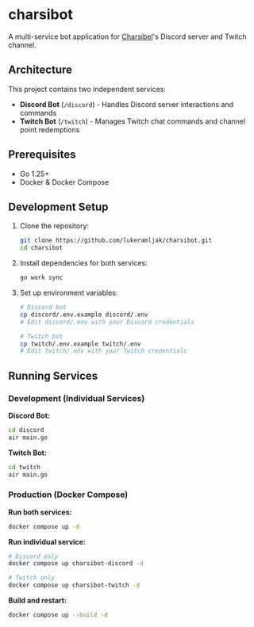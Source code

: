 # charsibot

A multi-service bot application for [Charsibel](https://twitch.tv/charsibel)'s Discord server and Twitch channel.

## Architecture

This project contains two independent services:

- **Discord Bot** (`/discord`) - Handles Discord server interactions and commands
- **Twitch Bot** (`/twitch`) - Manages Twitch chat commands and channel point redemptions

## Prerequisites

- Go 1.25+
- Docker & Docker Compose

## Development Setup

1. Clone the repository:

   ```bash
   git clone https://github.com/lukeramljak/charsibot.git
   cd charsibot
   ```

2. Install dependencies for both services:

   ```bash
   go work sync
   ```

3. Set up environment variables:

   ```bash
   # Discord bot
   cp discord/.env.example discord/.env
   # Edit discord/.env with your Discord credentials

   # Twitch bot
   cp twitch/.env.example twitch/.env
   # Edit twitch/.env with your Twitch credentials
   ```

## Running Services

### Development (Individual Services)

**Discord Bot:**

```bash
cd discord
air main.go
```

**Twitch Bot:**

```bash
cd twitch
air main.go
```

### Production (Docker Compose)

**Run both services:**

```bash
docker compose up -d
```

**Run individual service:**

```bash
# Discord only
docker compose up charsibot-discord -d

# Twitch only
docker compose up charsibot-twitch -d
```

**Build and restart:**

```bash
docker compose up --build -d
```
